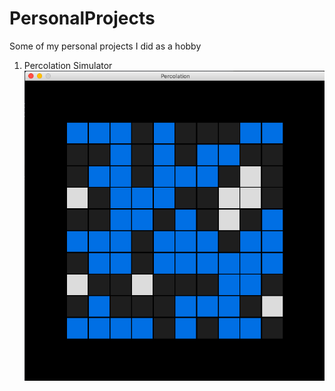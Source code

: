 # PersonalProjects
Some of my personal projects I did as a hobby

1. Percolation Simulator
![](Percolation/percolation10.png)
